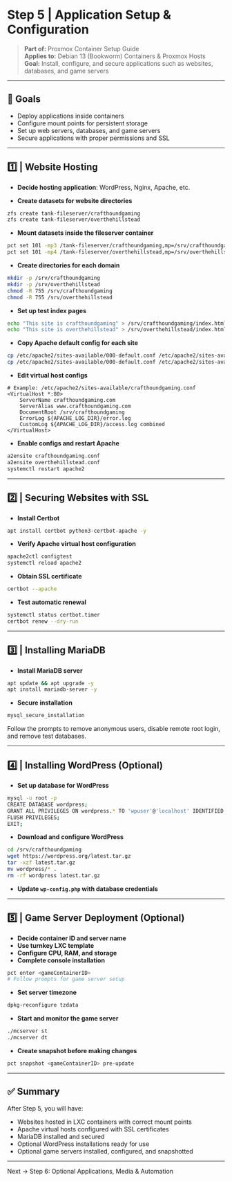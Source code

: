 # Step 5 | Application Setup & Configuration
> **Part of:** Proxmox Container Setup Guide  
> **Applies to:** Debian 13 (Bookworm) Containers & Proxmox Hosts  
> **Goal:** Install, configure, and secure applications such as websites, databases, and game servers

---

## 📘 Goals

- Deploy applications inside containers  
- Configure mount points for persistent storage  
- Set up web servers, databases, and game servers  
- Secure applications with proper permissions and SSL  

---

## 1️⃣ | Website Hosting

- **Decide hosting application**: WordPress, Nginx, Apache, etc.  

- **Create datasets for website directories**
```bash
zfs create tank-fileserver/crafthoundgaming
zfs create tank-fileserver/overthehillstead
```

- **Mount datasets inside the fileserver container**
```bash
pct set 101 -mp3 /tank-fileserver/crafthoundgaming,mp=/srv/crafthoundgaming
pct set 101 -mp4 /tank-fileserver/overthehillstead,mp=/srv/overthehillstead
```

- **Create directories for each domain**
```bash
mkdir -p /srv/crafthoundgaming
mkdir -p /srv/overthehillstead
chmod -R 755 /srv/crafthoundgaming
chmod -R 755 /srv/overthehillstead
```

- **Set up test index pages**
```bash
echo "This site is crafthoundgaming" > /srv/crafthoundgaming/index.html
echo "This site is overthehillstead" > /srv/overthehillstead/index.html
```

- **Copy Apache default config for each site**
```bash
cp /etc/apache2/sites-available/000-default.conf /etc/apache2/sites-available/crafthoundgaming.conf
cp /etc/apache2/sites-available/000-default.conf /etc/apache2/sites-available/overthehillstead.conf
```

- **Edit virtual host configs**
```text
# Example: /etc/apache2/sites-available/crafthoundgaming.conf
<VirtualHost *:80>
    ServerName crafthoundgaming.com
    ServerAlias www.crafthoundgaming.com
    DocumentRoot /srv/crafthoundgaming
    ErrorLog ${APACHE_LOG_DIR}/error.log
    CustomLog ${APACHE_LOG_DIR}/access.log combined
</VirtualHost>
```

- **Enable configs and restart Apache**
```bash
a2ensite crafthoundgaming.conf
a2ensite overthehillstead.conf
systemctl restart apache2
```

---

## 2️⃣ | Securing Websites with SSL

- **Install Certbot**
```bash
apt install certbot python3-certbot-apache -y
```

- **Verify Apache virtual host configuration**
```bash
apache2ctl configtest
systemctl reload apache2
```

- **Obtain SSL certificate**
```bash
certbot --apache
```

- **Test automatic renewal**
```bash
systemctl status certbot.timer
certbot renew --dry-run
```

---

## 3️⃣ | Installing MariaDB

- **Install MariaDB server**
```bash
apt update && apt upgrade -y
apt install mariadb-server -y
```

- **Secure installation**
```bash
mysql_secure_installation
```

Follow the prompts to remove anonymous users, disable remote root login, and remove test databases.

---

## 4️⃣ | Installing WordPress (Optional)

- **Set up database for WordPress**
```bash
mysql -u root -p
CREATE DATABASE wordpress;
GRANT ALL PRIVILEGES ON wordpress.* TO 'wpuser'@'localhost' IDENTIFIED BY 'strongpassword';
FLUSH PRIVILEGES;
EXIT;
```

- **Download and configure WordPress**
```bash
cd /srv/crafthoundgaming
wget https://wordpress.org/latest.tar.gz
tar -xzf latest.tar.gz
mv wordpress/* .
rm -rf wordpress latest.tar.gz
```

- **Update `wp-config.php` with database credentials**  

---

## 5️⃣ | Game Server Deployment (Optional)

- **Decide container ID and server name**  
- **Use turnkey LXC template**  
- **Configure CPU, RAM, and storage**  
- **Complete console installation**
```bash
pct enter <gameContainerID>
# Follow prompts for game server setup
```

- **Set server timezone**
```bash
dpkg-reconfigure tzdata
```

- **Start and monitor the game server**
```bash
./mcserver st
./mcserver dt
```

- **Create snapshot before making changes**
```bash
pct snapshot <gameContainerID> pre-update
```

---

## ✅ Summary

After Step 5, you will have:

- Websites hosted in LXC containers with correct mount points  
- Apache virtual hosts configured with SSL certificates  
- MariaDB installed and secured  
- Optional WordPress installations ready for use  
- Optional game servers installed, configured, and snapshotted  

---

Next → Step 6: Optional Applications, Media & Automation
